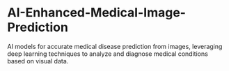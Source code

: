 # AI-Enhanced-Medical-Image-Prediction
AI models for accurate medical disease prediction from images, leveraging deep learning techniques to analyze and diagnose medical conditions based on visual data.
